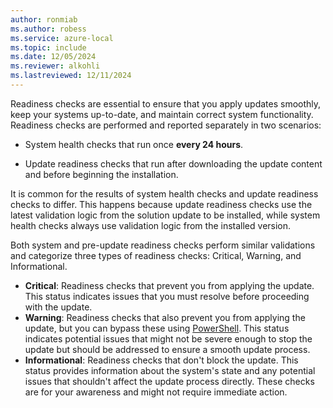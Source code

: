 ```yaml
---
author: ronmiab
ms.author: robess
ms.service: azure-local
ms.topic: include
ms.date: 12/05/2024
ms.reviewer: alkohli
ms.lastreviewed: 12/11/2024
---
```


Readiness checks are essential to ensure that you apply updates smoothly, keep your systems up-to-date, and maintain correct system functionality. Readiness checks are performed and reported separately in two scenarios:

- System health checks that run once **every 24 hours**.

- Update readiness checks that run after downloading the update content and before beginning the installation.

It is common for the results of system health checks and update readiness checks to differ. This happens because update readiness checks use the latest validation logic from the solution update to be installed, while system health checks always use validation logic from the installed version.

Both system and pre-update readiness checks perform similar validations and categorize three types of readiness checks: Critical, Warning, and Informational.

- **Critical**: Readiness checks that prevent you from applying the update. This status indicates issues that you must resolve before proceeding with the update.
- **Warning**: Readiness checks that also prevent you from applying the update, but you can bypass these using [PowerShell](../update/update-via-powershell-23h2.md). This status indicates potential issues that might not be severe enough to stop the update but should be addressed to ensure a smooth update process.
- **Informational**: Readiness checks that don't block the update. This status provides information about the system's state and any potential issues that shouldn't affect the update process directly. These checks are for your awareness and might not require immediate action.
